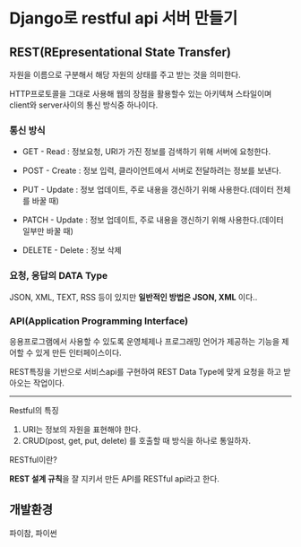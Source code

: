 # Django로 restful api 서버 만들기

## REST(REpresentational State Transfer)

자원을 이름으로 구분해서 해당 자원의 상태를 주고 받는 것을 의미한다.

HTTP프로토콜을 그대로 사용해 웹의 장점을 활용할수 있는 아키텍쳐 스타일이며 client와 server사이의 통신 방식중 하나이다.



### 통신 방식

- GET - Read : 정보요청, URI가 가진 정보를 검색하기 위해 서버에 요청한다.

- POST - Create : 정보 입력, 클라이언트에서 서버로 전달하려는 정보를 보낸다.
- PUT - Update : 정보 업데이트, 주로 내용을 갱신하기 위해 사용한다.(데이터 전체를 바꿀 때)
- PATCH - Update : 정보 업데이트, 주로 내용을 갱신하기 위해 사용한다.(데이터 일부만 바꿀 때)
- DELETE - Delete : 정보 삭제



### 요청, 응답의 DATA Type

JSON, XML, TEXT, RSS 등이 있지만 **일반적인 방법은 JSON, XML** 이다..



### API(Application Programming Interface)

응용프로그램에서 사용할 수 있도록 운영체제나 프로그래밍 언어가 제공하는 기능을 제어할 수 있게 만든 인터페이스이다.

REST특징을 기반으로 서비스api를 구현하여 REST Data Type에 맞게 요청을 하고 받아오는 작업이다.





---

Restful의 특징

1. URI는 정보의 자원을 표현해야 한다.
2. CRUD(post, get, put, delete) 를 호출할 때 방식을 하나로 통일하자.



RESTful이란?

**REST 설계 규칙**을 잘 지키서 만든 API를 RESTful api라고 한다.



## 개발환경 

파이참, 파이썬





